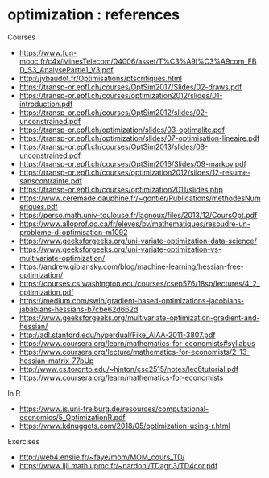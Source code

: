 # optimization : references

Courses

* <https://www.fun-mooc.fr/c4x/MinesTelecom/04006/asset/T%C3%A9l%C3%A9com_FBD_S3_AnalysePartie1_V3.pdf>
* <http://jybaudot.fr/Optimisations/ptscritiques.html>
* <https://transp-or.epfl.ch/courses/OptSim2017/Slides/02-draws.pdf>
* <https://transp-or.epfl.ch/courses/optimization2012/slides/01-introduction.pdf>
* <https://transp-or.epfl.ch/courses/OptSim2012/slides/02-unconstrained.pdf>
* <https://transp-or.epfl.ch/optimization/slides/03-optimalite.pdf>
* <https://transp-or.epfl.ch/optimization/slides/07-optimisation-lineaire.pdf>
* <https://transp-or.epfl.ch/courses/OptSim2013/slides/08-unconstrained.pdf>
* <https://transp-or.epfl.ch/courses/OptSim2016/Slides/09-markov.pdf>
* <https://transp-or.epfl.ch/courses/optimization2012/slides/12-resume-sanscontrainte.pdf>
* <https://transp-or.epfl.ch/courses/optimization2011/slides.php>
* <https://www.ceremade.dauphine.fr/~gontier/Publications/methodesNumeriques.pdf>
* <https://perso.math.univ-toulouse.fr/lagnoux/files/2013/12/CoursOpt.pdf>
* <https://www.alloprof.qc.ca/fr/eleves/bv/mathematiques/resoudre-un-probleme-d-optimisation-m1092>
* <https://www.geeksforgeeks.org/uni-variate-optimization-data-science/>
* <https://www.geeksforgeeks.org/uni-variate-optimization-vs-multivariate-optimization/>
* <https://andrew.gibiansky.com/blog/machine-learning/hessian-free-optimization/>
* <https://courses.cs.washington.edu/courses/csep576/18sp/lectures/4_2_optimization.pdf>
* <https://medium.com/swlh/gradient-based-optimizations-jacobians-jababians-hessians-b7cbe62d662d>
* <https://www.geeksforgeeks.org/multivariate-optimization-gradient-and-hessian/>
* <http://adl.stanford.edu/hyperdual/Fike_AIAA-2011-3807.pdf>
* <https://www.coursera.org/learn/mathematics-for-economists#syllabus>
* <https://www.coursera.org/lecture/mathematics-for-economists/2-13-hessian-matrix-77pUp>
* <http://www.cs.toronto.edu/~hinton/csc2515/notes/lec6tutorial.pdf>
* <https://www.coursera.org/learn/mathematics-for-economists>
  
In R

* <https://www.is.uni-freiburg.de/resources/computational-economics/5_OptimizationR.pdf>
* <https://www.kdnuggets.com/2018/05/optimization-using-r.html>

Exercises

* <http://web4.ensiie.fr/~faye/mom/MOM_cours_TD/>
* <https://www.ljll.math.upmc.fr/~nardoni/TDagrl3/TD4cor.pdf>